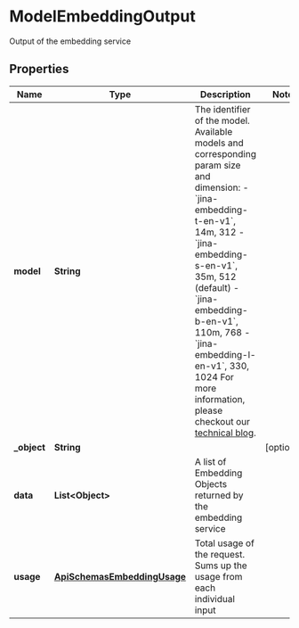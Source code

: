 

# ModelEmbeddingOutput

Output of the embedding service

## Properties

| Name | Type | Description | Notes |
|------------ | ------------- | ------------- | -------------|
|**model** | **String** | The identifier of the model.  Available models and corresponding param size and dimension: - &#x60;jina-embedding-t-en-v1&#x60;, 14m, 312 - &#x60;jina-embedding-s-en-v1&#x60;, 35m, 512 (default) - &#x60;jina-embedding-b-en-v1&#x60;, 110m, 768 - &#x60;jina-embedding-l-en-v1&#x60;, 330, 1024  For more information, please checkout our [technical blog](https://arxiv.org/abs/2307.11224).  |  |
|**_object** | **String** |  |  [optional] |
|**data** | **List&lt;Object&gt;** | A list of Embedding Objects returned by the embedding service |  |
|**usage** | [**ApiSchemasEmbeddingUsage**](ApiSchemasEmbeddingUsage.md) | Total usage of the request. Sums up the usage from each individual input |  |



